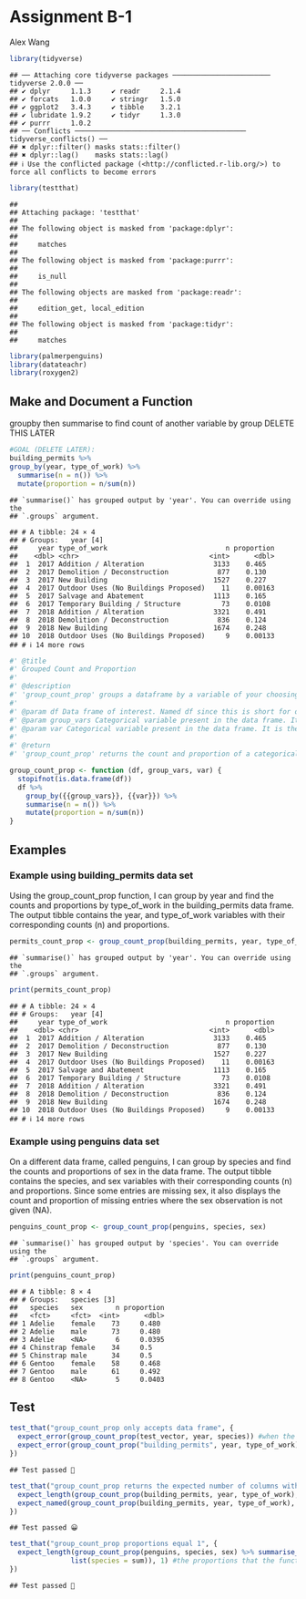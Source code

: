 Assignment B-1
================
Alex Wang

``` r
library(tidyverse)
```

    ## ── Attaching core tidyverse packages ──────────────────────── tidyverse 2.0.0 ──
    ## ✔ dplyr     1.1.3     ✔ readr     2.1.4
    ## ✔ forcats   1.0.0     ✔ stringr   1.5.0
    ## ✔ ggplot2   3.4.3     ✔ tibble    3.2.1
    ## ✔ lubridate 1.9.2     ✔ tidyr     1.3.0
    ## ✔ purrr     1.0.2     
    ## ── Conflicts ────────────────────────────────────────── tidyverse_conflicts() ──
    ## ✖ dplyr::filter() masks stats::filter()
    ## ✖ dplyr::lag()    masks stats::lag()
    ## ℹ Use the conflicted package (<http://conflicted.r-lib.org/>) to force all conflicts to become errors

``` r
library(testthat)
```

    ## 
    ## Attaching package: 'testthat'
    ## 
    ## The following object is masked from 'package:dplyr':
    ## 
    ##     matches
    ## 
    ## The following object is masked from 'package:purrr':
    ## 
    ##     is_null
    ## 
    ## The following objects are masked from 'package:readr':
    ## 
    ##     edition_get, local_edition
    ## 
    ## The following object is masked from 'package:tidyr':
    ## 
    ##     matches

``` r
library(palmerpenguins)
library(datateachr)
library(roxygen2)
```

## Make and Document a Function

groupby then summarise to find count of another variable by group DELETE
THIS LATER

``` r
#GOAL (DELETE LATER):
building_permits %>%
group_by(year, type_of_work) %>%
  summarise(n = n()) %>%
  mutate(proportion = n/sum(n))
```

    ## `summarise()` has grouped output by 'year'. You can override using the
    ## `.groups` argument.

    ## # A tibble: 24 × 4
    ## # Groups:   year [4]
    ##     year type_of_work                             n proportion
    ##    <dbl> <chr>                                <int>      <dbl>
    ##  1  2017 Addition / Alteration                 3133    0.465  
    ##  2  2017 Demolition / Deconstruction            877    0.130  
    ##  3  2017 New Building                          1527    0.227  
    ##  4  2017 Outdoor Uses (No Buildings Proposed)    11    0.00163
    ##  5  2017 Salvage and Abatement                 1113    0.165  
    ##  6  2017 Temporary Building / Structure          73    0.0108 
    ##  7  2018 Addition / Alteration                 3321    0.491  
    ##  8  2018 Demolition / Deconstruction            836    0.124  
    ##  9  2018 New Building                          1674    0.248  
    ## 10  2018 Outdoor Uses (No Buildings Proposed)     9    0.00133
    ## # ℹ 14 more rows

``` r
#' @title 
#' Grouped Count and Proportion
#' 
#' @description
#' 'group_count_prop' groups a dataframe by a variable of your choosing and find the counts and proportions of another variable of your choosing within those groups.
#' 
#' @param df Data frame of interest. Named df since this is short for data frame, which is the class required.
#' @param group_vars Categorical variable present in the data frame. It is used to group the data. Named 'group_vars' since it is the variable by which the data will be grouped.
#' @param var Categorical variable present in the data frame. It is the variable that will be counted and whose proportion will be calculated. Named 'var' since this is the variable that will be counted and whose proportion will be calculated.
#' 
#' @return
#' 'group_count_prop' returns the count and proportion of a categorical variable grouped by another categorical variable in a data frame. The output is a tibble, which has columns corresponding to the count (n) and proportion.

group_count_prop <- function (df, group_vars, var) {
  stopifnot(is.data.frame(df))
  df %>%
    group_by({{group_vars}}, {{var}}) %>%
    summarise(n = n()) %>%
    mutate(proportion = n/sum(n))
}
```

## Examples

### Example using building_permits data set

Using the group_count_prop function, I can group by year and find the
counts and proportions by type_of_work in the building_permits data
frame. The output tibble contains the year, and type_of_work variables
with their corresponding counts (n) and proportions.

``` r
permits_count_prop <- group_count_prop(building_permits, year, type_of_work)
```

    ## `summarise()` has grouped output by 'year'. You can override using the
    ## `.groups` argument.

``` r
print(permits_count_prop)
```

    ## # A tibble: 24 × 4
    ## # Groups:   year [4]
    ##     year type_of_work                             n proportion
    ##    <dbl> <chr>                                <int>      <dbl>
    ##  1  2017 Addition / Alteration                 3133    0.465  
    ##  2  2017 Demolition / Deconstruction            877    0.130  
    ##  3  2017 New Building                          1527    0.227  
    ##  4  2017 Outdoor Uses (No Buildings Proposed)    11    0.00163
    ##  5  2017 Salvage and Abatement                 1113    0.165  
    ##  6  2017 Temporary Building / Structure          73    0.0108 
    ##  7  2018 Addition / Alteration                 3321    0.491  
    ##  8  2018 Demolition / Deconstruction            836    0.124  
    ##  9  2018 New Building                          1674    0.248  
    ## 10  2018 Outdoor Uses (No Buildings Proposed)     9    0.00133
    ## # ℹ 14 more rows

### Example using penguins data set

On a different data frame, called penguins, I can group by species and
find the counts and proportions of sex in the data frame. The output
tibble contains the species, and sex variables with their corresponding
counts (n) and proportions. Since some entries are missing sex, it also
displays the count and proportion of missing entries where the sex
observation is not given (NA).

``` r
penguins_count_prop <- group_count_prop(penguins, species, sex)
```

    ## `summarise()` has grouped output by 'species'. You can override using the
    ## `.groups` argument.

``` r
print(penguins_count_prop)
```

    ## # A tibble: 8 × 4
    ## # Groups:   species [3]
    ##   species   sex        n proportion
    ##   <fct>     <fct>  <int>      <dbl>
    ## 1 Adelie    female    73     0.480 
    ## 2 Adelie    male      73     0.480 
    ## 3 Adelie    <NA>       6     0.0395
    ## 4 Chinstrap female    34     0.5   
    ## 5 Chinstrap male      34     0.5   
    ## 6 Gentoo    female    58     0.468 
    ## 7 Gentoo    male      61     0.492 
    ## 8 Gentoo    <NA>       5     0.0403

## Test

``` r
test_that("group_count_prop only accepts data frame", {
  expect_error(group_count_prop(test_vector, year, species)) #when the argument that is not a data frame is used in the function, an error is expected from the function
  expect_error(group_count_prop("building_permits", year, type_of_work)) #when the argument is coerced into a character class, an error is expected from the function
})
```

    ## Test passed 🌈

``` r
test_that("group_count_prop returns the expected number of columns with the expected names", {
  expect_length(group_count_prop(building_permits, year, type_of_work), 4) #when the function is used on a data frame, the expected number of variables in the output tibble is 4 (the variable the data is grouped by, the variable that is counted, the count, and the proportion)
  expect_named(group_count_prop(building_permits, year, type_of_work), c("year", "type_of_work", "n", "proportion")) #the expected names of the columns in the output tibble are 'year', 'type_of_work', 'n', and 'proportion'
})
```

    ## Test passed 😀

``` r
test_that("group_count_prop proportions equal 1", {
  expect_length(group_count_prop(penguins, species, sex) %>% summarise_at(vars(proportion), 
               list(species = sum)), 1) #the proportions that the function returns should add up to 1 within each group
})
```

    ## Test passed 🥳
